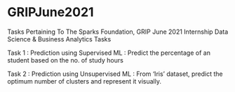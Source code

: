 # GRIPJune2021
Tasks Pertaining To The Sparks Foundation, GRIP June 2021 Internship
Data Science & Business Analytics Tasks

Task 1 : Prediction using Supervised ML : Predict the percentage of an student based on the no. of study hours

Task 2 : Prediction using Unsupervised ML : From ‘Iris’ dataset, predict the optimum number of clusters and represent it visually.
